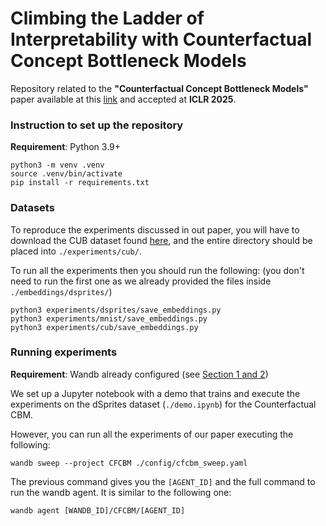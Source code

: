 # Climbing the Ladder of Interpretability with Counterfactual Concept Bottleneck Models

Repository related to the **"Counterfactual Concept Bottleneck Models"** paper available at this [link](https://arxiv.org/abs/2402.01408) and accepted at **ICLR 2025**.

### Instruction to set up the repository

**Requirement**: Python 3.9+

```
python3 -m venv .venv
source .venv/bin/activate
pip install -r requirements.txt
```

### Datasets

To reproduce the experiments discussed in out paper, you will have to download the CUB dataset found [here](https://worksheets.codalab.org/bundles/0xd013a7ba2e88481bbc07e787f73109f5), and the entire directory should be placed into ```./experiments/cub/```.

To run all the experiments then you should run the following: 
(you don't need to run the first one as we already provided the files inside ```./embeddings/dsprites/```)

```
python3 experiments/dsprites/save_embeddings.py
python3 experiments/mnist/save_embeddings.py
python3 experiments/cub/save_embeddings.py
```

### Running experiments

**Requirement**: Wandb already configured (see [Section 1 and 2](https://docs.wandb.ai/quickstart))

We set up a Jupyter notebook with a demo that trains and execute the experiments on the dSprites dataset (```./demo.ipynb```) for the Counterfactual CBM.

However, you can run all the experiments of our paper executing the following: 

```
wandb sweep --project CFCBM ./config/cfcbm_sweep.yaml
```

The previous command gives you the ```[AGENT_ID]``` and the full command to run the wandb agent. It is similar to the following one:
```
wandb agent [WANDB_ID]/CFCBM/[AGENT_ID]
```

